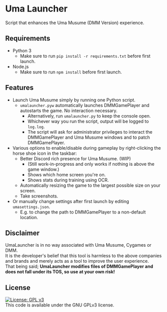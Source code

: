 # Uma Launcher
Script that enhances the Uma Musume (DMM Version) experience.

## Requirements
- Python 3
  - Make sure to run `pip install -r requirements.txt` before first launch.
- Node.js
  - Make sure to run `npm install` before first launch.

## Features
- Launch Uma Musume simply by running one Python script.
  - `umalauncher.pyw` automatically launches DMMGamePlayer and autostarts the game. No interaction necessary.
    - Alternatively, run `umalauncher.py` to keep the console open.
    - Whichever way you run the script, output will be logged to `log.log`.
    - The script will ask for administrator privileges to interact the DMMGamePlayer and Uma Musume windows and to patch DMMGamePlayer.
- Various options to enable/disable during gameplay by right-clicking the horse shoe icon in the taskbar:
  - Better Discord rich presence for Uma Musume. (WIP)
    - (Still work-in-progress and only works if nothing is above the game window.)
    - Shows which home screen you're on.
    - Shows stats during training using OCR.
  - Automatically resizing the game to the largest possible size on your screen.
  - Take screenshots.
- Or manually change settings after first launch by editing `umasettings.json`.
  - E.g. to change the path to DMMGamePlayer to a non-default location.

## Disclaimer
UmaLauncher is in no way associated with Uma Musume, Cygames or DMM.  
It is the developer's belief that this tool is harmless to the above companies and brands and merely acts as a tool to improve the user experience.  
That being said; **UmaLauncher modifies files of DMMGamePlayer and does not fall under its TOS, so use at your own risk!**

## License
[![License: GPL v3](https://img.shields.io/badge/License-GPLv3-blue.svg)](https://www.gnu.org/licenses/gpl-3.0)  
This code is available under the GNU GPLv3 license.